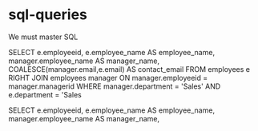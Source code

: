 # sql-queries
We must master SQL

SELECT
    e.employeeid,
    e.employee_name AS employee_name,
    manager.employee_name AS manager_name,
    COALESCE(manager.email,e.email) AS contact_email
FROM employees e
RIGHT JOIN employees manager
ON manager.employeeid = manager.managerid
WHERE manager.department = 'Sales' AND e.department = 'Sales


SELECT
    e.employeeid,
    e.employee_name AS employee_name,
    manager.employee_name AS manager_name,